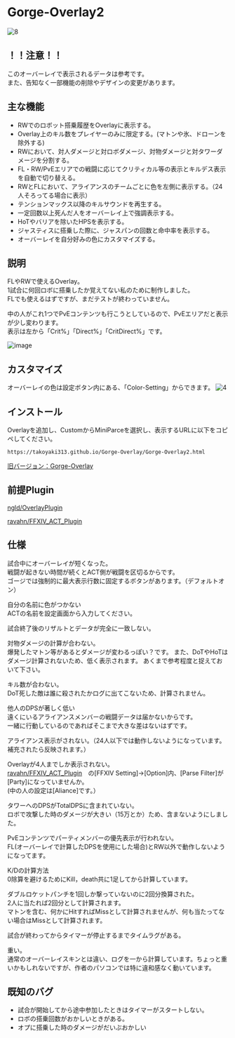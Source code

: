 # Gorge-Overlay2
![8](https://user-images.githubusercontent.com/40759792/140768789-4fe085cb-29f1-492d-9020-ec5f411e74a6.gif)




## ！！注意！！
このオーバーレイで表示されるデータは参考です。  
また、告知なく一部機能の削除やデザインの変更があります。  

## 主な機能
- RWでのロボット搭乗履歴をOverlayに表示する。  
- Overlay上のキル数をプレイヤーのみに限定する。(マトンや氷、ドローンを除外する)
- RWにおいて、対人ダメージと対ロボダメージ、対物ダメージと対タワーダメージを分割する。
- FL・RW/PvEエリアでの戦闘に応じてクリティカル等の表示とキルデス表示を自動で切り替える。
- RWとFLにおいて、アライアンスのチームごとに色を左側に表示する。（24人そろってる場合に表示）
- テンションマックス以降のキルサウンドを再生する。
- 一定回数以上死んだ人をオーバーレイ上で強調表示する。
- HoTやバリアを除いたHPSを表示する。
- ジャスティスに搭乗した際に、ジャスパンの回数と命中率を表示する。
- オーバーレイを自分好みの色にカスタマイズする。


## 説明
FLやRWで使えるOverlay。  
1試合に何回ロボに搭乗したか覚えてない私のために制作しました。  
FLでも使えるはずですが、まだテストが終わっていません。  

中の人がこれ1つでPvEコンテンツも行こうとしているので、PvEエリアだと表示が少し変わります。  
表示は左から「Crit%」「Direct%」「CritDirect%」です。  

![image](https://user-images.githubusercontent.com/40759792/138678745-726984ef-8395-4284-905e-67a8e9ba8cde.png)
## カスタマイズ
オーバーレイの色は設定ボタン内にある、「Color-Setting」からできます。
![4](https://user-images.githubusercontent.com/40759792/140767211-1b18edf0-8166-4198-a594-4d9cc5694015.gif)
## インストール
Overlayを追加し、CustomからMiniParceを選択し、表示するURLに以下をコピペしてください。
```
https://takoyaki313.github.io/Gorge-Overlay/Gorge-Overlay2.html
```
[旧バージョン：Gorge-Overlay](https://takoyaki313.github.io/Gorge-Overlay/old/)
## 前提Plugin
[ngld/OverlayPlugin](https://github.com/ngld/OverlayPlugin)

[ravahn/FFXIV_ACT_Plugin](https://github.com/ravahn/FFXIV_ACT_Plugin)


## 仕様
試合中にオーバーレイが短くなった。  
戦闘が起きない時間が続くとACT側が戦闘を区切るからです。  
ゴージでは強制的に最大表示行数に固定するボタンがあります。（デフォルトオン）

自分の名前に色がつかない  
ACTの名前を設定画面から入力してください。

試合終了後のリザルトとデータが完全に一致しない。  

対物ダメージの計算が合わない。  
爆発したマトン等があるとダメージが変わるっぽい？です。
また、DoTやHoTはダメージ計算されないため、低く表示されます。
あくまで参考程度と捉えておいて下さい。

キル数が合わない。  
DoT死した敵は誰に殺されたかログに出てこないため、計算されません。  

他人のDPSが著しく低い  
遠くにいるアライアンスメンバーの戦闘データは届かないからです。  
一緒に行動しているのであればそこまで大きな差はないはずです。  

アライアンス表示がされない。（24人以下では動作しないようになっています。補充されたら反映されます。）

Overlayが4人までしか表示されない。  
[ravahn/FFXIV_ACT_Plugin](https://github.com/ravahn/FFXIV_ACT_Plugin)　の[FFXIV Setting]→[Option]内、[Parse Filter]が[Party]になっていませんか。  
(中の人の設定は[Aliance]です。）

タワーへのDPSがTotalDPSに含まれていない。  
ロボで攻撃した時のダメージが大きい（15万とか）ため、含まないようにしました。  

PvEコンテンツでパーティメンバーの優先表示が行われない。  
FL(オーバーレイで計算したDPSを使用にした場合)とRW以外で動作しないようになってます。  

K/Dの計算方法  
0除算を避けるためにKill，death共に1足してから計算しています。  

ダブルロケットパンチを1回しか撃っていないのに2回分換算された。  
2人に当たれば2回分として計算されます。  
マトンを含む、何かにHitすればMissとして計算されませんが、何も当たってない場合はMissとして計算されます。

試合が終わってからタイマーが停止するまでタイムラグがある。  

重い。  
通常のオーバーレイスキンとは違い、ログを一から計算しています。ちょっと重いかもしれないですが、作者のパソコンでは特に違和感なく動いています。

## 既知のバグ
- 試合が開始してから途中参加したときはタイマーがスタートしない。
- ロボの搭乗回数がおかしいときがある。
- オプに搭乗した時のダメージがだいぶおかしい
